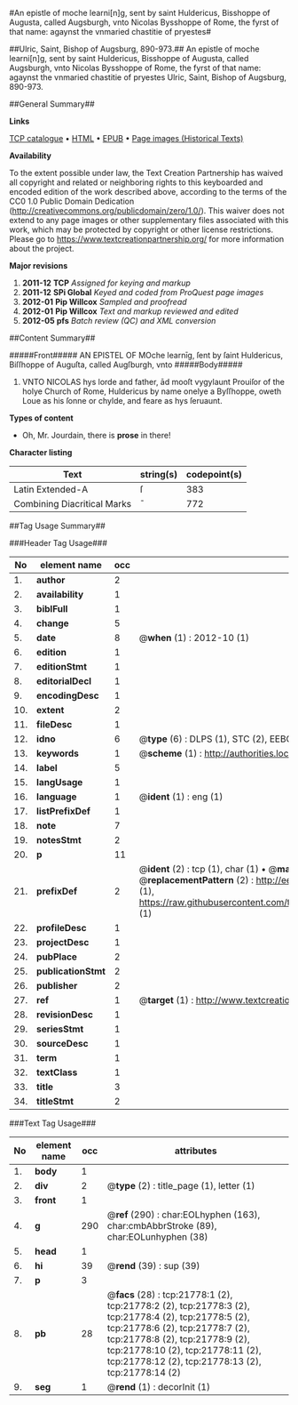 #An epistle of moche learni[n]g, sent by saint Huldericus, Bisshoppe of Augusta, called Augsburgh, vnto Nicolas Bysshoppe of Rome, the fyrst of that name: agaynst the vnmaried chastitie of pryestes#

##Ulric, Saint, Bishop of Augsburg, 890-973.##
An epistle of moche learni[n]g, sent by saint Huldericus, Bisshoppe of Augusta, called Augsburgh, vnto Nicolas Bysshoppe of Rome, the fyrst of that name: agaynst the vnmaried chastitie of pryestes
Ulric, Saint, Bishop of Augsburg, 890-973.

##General Summary##

**Links**

[TCP catalogue](http://www.ota.ox.ac.uk/tcp/)  • 
[HTML](http://tei.it.ox.ac.uk/tcp/Texts-HTML/free/A14/A14200.html)  • 
[EPUB](http://tei.it.ox.ac.uk/tcp/Texts-EPUB/free/A14/A14200.epub) • 
[Page images (Historical Texts)](https://historicaltexts.jisc.ac.uk/eebo-99856249e)

**Availability**

To the extent possible under law, the Text Creation Partnership has waived all copyright and related or neighboring rights to this keyboarded and encoded edition of the work described above, according to the terms of the CC0 1.0 Public Domain Dedication (http://creativecommons.org/publicdomain/zero/1.0/). This waiver does not extend to any page images or other supplementary files associated with this work, which may be protected by copyright or other license restrictions. Please go to https://www.textcreationpartnership.org/ for more information about the project.

**Major revisions**

1. __2011-12__ __TCP__ *Assigned for keying and markup*
1. __2011-12__ __SPi Global__ *Keyed and coded from ProQuest page images*
1. __2012-01__ __Pip Willcox__ *Sampled and proofread*
1. __2012-01__ __Pip Willcox__ *Text and markup reviewed and edited*
1. __2012-05__ __pfs__ *Batch review (QC) and XML conversion*

##Content Summary##

#####Front#####
AN EPISTEL OF MOche learnīg, ſent by ſaint Huldericus, Biſſhoppe of Auguſta, called Augſburgh, vnto
#####Body#####

1. VNTO NICOLAS hys lorde and father, ād mooſt vygylaunt Prouiſor of the holye Church of Rome, Huldericus by name onelye a Byſſhoppe, oweth Loue as his ſonne or chylde, and feare as hys ſeruaunt.

**Types of content**

  * Oh, Mr. Jourdain, there is **prose** in there!

**Character listing**


|Text|string(s)|codepoint(s)|
|---|---|---|
|Latin Extended-A|ſ|383|
|Combining             Diacritical Marks|̄|772|

##Tag Usage Summary##

###Header Tag Usage###

|No|element name|occ|attributes|
|---|---|---|---|
|1.|__author__|2||
|2.|__availability__|1||
|3.|__biblFull__|1||
|4.|__change__|5||
|5.|__date__|8| @__when__ (1) : 2012-10 (1)|
|6.|__edition__|1||
|7.|__editionStmt__|1||
|8.|__editorialDecl__|1||
|9.|__encodingDesc__|1||
|10.|__extent__|2||
|11.|__fileDesc__|1||
|12.|__idno__|6| @__type__ (6) : DLPS (1), STC (2), EEBO-CITATION (1), PROQUEST (1), VID (1)|
|13.|__keywords__|1| @__scheme__ (1) : http://authorities.loc.gov/ (1)|
|14.|__label__|5||
|15.|__langUsage__|1||
|16.|__language__|1| @__ident__ (1) : eng (1)|
|17.|__listPrefixDef__|1||
|18.|__note__|7||
|19.|__notesStmt__|2||
|20.|__p__|11||
|21.|__prefixDef__|2| @__ident__ (2) : tcp (1), char (1)  •  @__matchPattern__ (2) : ([0-9\-]+):([0-9IVX]+) (1), (.+) (1)  •  @__replacementPattern__ (2) : http://eebo.chadwyck.com/downloadtiff?vid=$1&page=$2 (1), https://raw.githubusercontent.com/textcreationpartnership/Texts/master/tcpchars.xml#$1 (1)|
|22.|__profileDesc__|1||
|23.|__projectDesc__|1||
|24.|__pubPlace__|2||
|25.|__publicationStmt__|2||
|26.|__publisher__|2||
|27.|__ref__|1| @__target__ (1) : http://www.textcreationpartnership.org/docs/. (1)|
|28.|__revisionDesc__|1||
|29.|__seriesStmt__|1||
|30.|__sourceDesc__|1||
|31.|__term__|1||
|32.|__textClass__|1||
|33.|__title__|3||
|34.|__titleStmt__|2||


###Text Tag Usage###

|No|element name|occ|attributes|
|---|---|---|---|
|1.|__body__|1||
|2.|__div__|2| @__type__ (2) : title_page (1), letter (1)|
|3.|__front__|1||
|4.|__g__|290| @__ref__ (290) : char:EOLhyphen (163), char:cmbAbbrStroke (89), char:EOLunhyphen (38)|
|5.|__head__|1||
|6.|__hi__|39| @__rend__ (39) : sup (39)|
|7.|__p__|3||
|8.|__pb__|28| @__facs__ (28) : tcp:21778:1 (2), tcp:21778:2 (2), tcp:21778:3 (2), tcp:21778:4 (2), tcp:21778:5 (2), tcp:21778:6 (2), tcp:21778:7 (2), tcp:21778:8 (2), tcp:21778:9 (2), tcp:21778:10 (2), tcp:21778:11 (2), tcp:21778:12 (2), tcp:21778:13 (2), tcp:21778:14 (2)|
|9.|__seg__|1| @__rend__ (1) : decorInit (1)|
